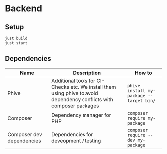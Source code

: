 # Backend

## Setup

```bash
just build
just start
```

## Dependencies

| Name                      | Description                                                                                                          | How to                                   |
|---------------------------|----------------------------------------------------------------------------------------------------------------------|------------------------------------------|
| Phive                     | Additional tools for CI-Checks etc. We install them using phive to avoid dependency conflicts with composer packages | `phive install my-package --target bin/` |
| Composer                  | Dependency manager for PHP                                                                                           | `composer require my-package`            |
| Composer dev dependencies | Dependencies for deveopment / testing                                                                                | `composer require --dev my-package`      |